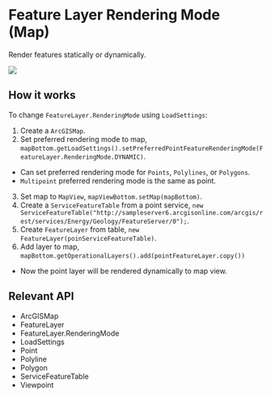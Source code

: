 # Feature Layer Rendering Mode (Map)

Render features statically or dynamically.

![](FeatureLayerRenderingModeMap.gif)

## How it works

To change `FeatureLayer.RenderingMode` using `LoadSettings`:


1.  Create a `ArcGISMap`.
2.  Set preferred rendering mode to map, `mapBottom.getLoadSettings().setPreferredPointFeatureRenderingMode(FeatureLayer.RenderingMode.DYNAMIC)`.
  
*   Can set preferred rendering mode for `Points`, `Polylines`, or `Polygons`.
*   `Multipoint` preferred rendering mode is the same as point.
3.  Set map to `MapView`, `mapViewBottom.setMap(mapBottom)`.
4.  Create a `ServiceFeatureTable` from a point service, `new ServiceFeatureTable("http://sampleserver6.arcgisonline.com/arcgis/rest/services/Energy/Geology/FeatureServer/0");`.
5.  Create `FeatureLayer` from table, `new FeatureLayer(poinServiceFeatureTable)`.
6.  Add layer to map, `mapBottom.getOperationalLayers().add(pointFeatureLayer.copy())`
  
*   Now the point layer will be rendered dynamically to map view.


## Relevant API


*   ArcGISMap
*   FeatureLayer
*   FeatureLayer.RenderingMode
*   LoadSettings
*   Point
*   Polyline
*   Polygon
*   ServiceFeatureTable
*   Viewpoint



